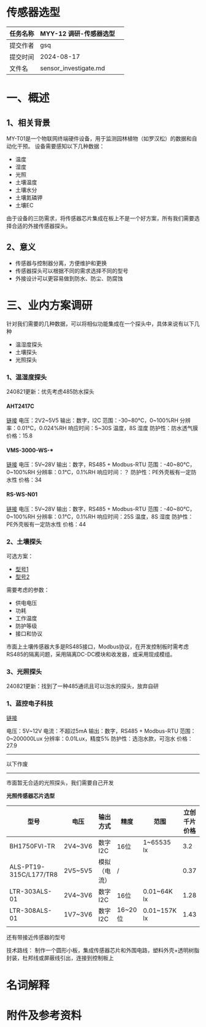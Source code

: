 # 传感器选型

| 任务名称 | MYY-12 调研-传感器选型       |     |
|------|-----------------------|-----|
| 提交作者 | gsq                   |     |
| 提交时间 | 2024-08-17            |     |
| 文件名  | sensor_investigate.md |     |

# 一、概述

## 1、相关背景

MY-T01是一个物联网终端硬件设备，用于监测园林植物（如罗汉松）的数据和自动化干预。
设备需要感知以下几种数据：

- 温度
- 湿度
- 光照
- 土壤温度
- 土壤水分
- 土壤氮磷钾
- 土壤EC

由于设备的三防需求，将传感器芯片集成在板上不是一个好方案，所有我们需要选择合适的外接传感器探头。

## 2、意义

- 传感器与控制器分离，方便维护和更换
- 传感器探头可以根据不同的需求选择不同的型号
- 外接设计可以更容易做到防水、防尘、防腐蚀

# 三、业内方案调研

针对我们需要的几种数据，可以将相似功能集成在一个探头中，具体来说有以下几种

- 温湿度探头
- 土壤探头
- 光照探头

### 1、温湿度探头

240821更新：优先考虑485防水探头

#### AHT2417C

[链接](https://item.taobao.com/item.htm?spm=a21n57.1.item.26.464a66aeXHpFxR&priceTId=2147826917237237103427300e994e&utparam=%7B%22aplus_abtest%22:%22552a1e85f7e36122e26cea1b60818701%22%7D&id=712622792060&ns=1&abbucket=8&skuId=4989875820559&pisk=fiIotoYWlIG6XOMLZix7JNXOCR4AibtBP6np9HdUuIRj2eRLP6Yh9sTF23BRiB5OtpIRvMbjxO6C28tLF36WAHPT6lIhFTtCPtkd-gmq0p6q4b-EZT-SUHPT6k0x3UNJYwU4DK9DuI9HLDJPTn-2dLxeLL-UnIJHC2lPTHyc3I9HT2urYol2LdvrCJlpsw7c07SqDJE5Vb3XFUANnPZ3Y2pI6BBroDnCmZ2v1TuIYDSDEUj3aS1dwH7PesYOr5mk5T71Od5raWACmtSP7srxqHXV7MxV0SkvaN6cx3Izpu-N5sjH7h4LFUWho6tR0Juy_aCJJgTmg8AC2_jHPGPtcQ7ccMxRk7m9Oe7AVFs8g0xN5TKR81PxyQ7MLgytuV-n8D94piuIRUJXnCiGAJhJ0evoW-2m5xYyhLwTn-0IeUJXnCe0nVgpzK97B)
电压：2V2~5V5
输出：数字，I2C
范围：-30~80°C，0~100%RH
分辨率：0.01°C，0.024%RH
响应时间：5~30S 温度，8S 湿度
防护性：防水透气膜
价格：15.8

#### VMS-3000-WS-*

[链接](https://detail.tmall.com/item.htm?spm=a21n57.1.item.8.464a66aeXHpFxR&priceTId=2147826917237237103427300e994e&utparam=%7B%22aplus_abtest%22:%22bbd57346156ed80d191b280e9b6d5408%22%7D&id=683507032556&ns=1&abbucket=8&xxc=taobaoSearch&skuId=4892042313829&pisk=fC5jtuaUWGCr8OQWjKUyFEqbKkO6BiNEcVTO-NhqWIdvXT_hfnzgnIWWfgIWDjz0ndK1mIpG3h-2fC_GAzrUTW7coCAYYkPEmWw9GBDxBnnw20LDnuzr4W7coh0jXyW8TA1KSU59WGpveULe2EKt6hUWee896jptMYnJqFd9XGpAyYL2kqnvDEd-aUMH5StflzeCrW2o52SeVfhI-ZpYiaDZOXMDkKKpekhZ_PYXhHQvVk_IZ-v1cK1zGDYfew_ylGVniIp1BsRRMuF9wwXPDUsTAAtRdsf6LsZIKnCDjg9FhkGfAiYO5FIbt2tRGN1WnTuEOa9CwsRcFkGevTbO1LQ0AvYPBw5VCiro6nWCyg9Fa0le99j51pdd4tGeAkCmC49n1UtUPzMiQGUfe3qbtvcMHUYXyzaScGvvrUTuPzMiIKLklH47PmsG.)
电压：5V~28V
输出：数字，RS485 + Modbus-RTU
范围：-40~80°C，0~100%RH
分辨率：0.1°C，0.1%RH
响应时间：？
防护性：PE外壳板有一定防水性
价格：34

#### RS-WS-N01

[链接](https://detail.tmall.com/item.htm?spm=a21n57.1.item.8.464a66aeXHpFxR&priceTId=2147826917237237103427300e994e&utparam=%7B%22aplus_abtest%22:%22bbd57346156ed80d191b280e9b6d5408%22%7D&id=683507032556&ns=1&abbucket=8&xxc=taobaoSearch&skuId=4892042313829&pisk=fC5jtuaUWGCr8OQWjKUyFEqbKkO6BiNEcVTO-NhqWIdvXT_hfnzgnIWWfgIWDjz0ndK1mIpG3h-2fC_GAzrUTW7coCAYYkPEmWw9GBDxBnnw20LDnuzr4W7coh0jXyW8TA1KSU59WGpveULe2EKt6hUWee896jptMYnJqFd9XGpAyYL2kqnvDEd-aUMH5StflzeCrW2o52SeVfhI-ZpYiaDZOXMDkKKpekhZ_PYXhHQvVk_IZ-v1cK1zGDYfew_ylGVniIp1BsRRMuF9wwXPDUsTAAtRdsf6LsZIKnCDjg9FhkGfAiYO5FIbt2tRGN1WnTuEOa9CwsRcFkGevTbO1LQ0AvYPBw5VCiro6nWCyg9Fa0le99j51pdd4tGeAkCmC49n1UtUPzMiQGUfe3qbtvcMHUYXyzaScGvvrUTuPzMiIKLklH47PmsG.)
电压：5V~28V
输出：数字，RS485 + Modbus-RTU
范围：-40~80°C，0~100%RH
分辨率：0.1°C，0.1%RH
响应时间：25S 温度，8S 湿度
防护性：PE外壳板有一定防水性
价格：44

### 2、土壤探头

可选方案：

- [型号1](https://item.taobao.com/item.htm?spm=a21n57.1.item.8.bc69632dgiDJxF&priceTId=2147818d17238187223005978eae4a&utparam=%7B%22aplus_abtest%22:%22cc3c81d00129dd77af619455442f7fb7%22%7D&id=565434368878&ns=1&abbucket=8&skuId=4625218304956)
- [型号2](https://detail.tmall.com/item.htm?spm=a21n57.1.item.2.bc69632dgiDJxF&priceTId=2147818d17238187223005978eae4a&utparam=%7B%22aplus_abtest%22:%226145fe332c1bf8c5ccdd344157108216%22%7D&id=641146249229&ns=1&abbucket=8&xxc=taobaoSearch&skuId=4784477903795&pisk=fNunTpZQfR6jUffJKV4B2mcxGIxTFya4zeD8e8hzUW2_LwhzezDoEY2L4paKrAcrnBNJd4CIfxhVJ2KQya4QPzJvHELAOXa7zeGN20XQ_SPvyaPFzphUy69vHELkY1zkKKnJ7363s72aT7SU4C4awSFUzuPE_CVzw9SP8Ylws7waT8PPY18ag7sUTAGRe-mrjVJE7NdJRm7VNor33fxjeYgwU5sIFRYkPVmM-8GFVa7rSWqnrpJsevUrYXHgDDvc-oGEcYNqL9JuFVcZ8mkwWw4o_muu7VJN6Jojs44K8QLUumMirozD2BZEZcD7JVRPY-oKpu3QjOR3F2Hnrkg2HNwEjVguJcphk8ZrX2ZjJd73umGLJ0k2BMeEm7SzXGS4rg77_Q3NVgZU152fo4ORpPrutidMsi1gY5NBMCAGV6EU152vsCjf2kP_OIC..)

需要考虑的参数：

- 供电电压
- 功耗
- 工作温度
- 防护等级
- 接口和协议

市面上土壤传感器大多是RS485接口，Modbus协议，在开发控制板时需考虑RS485的隔离问题，采用隔离DC-DC模块和收发器，或采用现成模组。

### 3、光照探头

240821更新：找到了一种485通讯且可以泡水的探头，放弃自研

### 1、蓝控电子科技

[链接](https://item.taobao.com/item.htm?spm=a21n57.1.item.3.12af523cwFSDPZ&priceTId=213e38f617242186401812616e7a05&utparam=%7B%22aplus_abtest%22:%22f887a6a1ffb440b5ce1b10f7c2523639%22%7D&id=658222609252&ns=1&abbucket=8&skuId=5367736821192&pisk=fyLitmj1A9w7X7NxIebsDI6vicod6R_ffKUAHZBqY9WQWiWxfKjDHps2WNd9KtJJnsL9kExQoQOXWf_x1NO1lZk-e4LD1C_XzNF4mFVFL1OFgRW4IC7__Zk-eqqLTGMOunKIkR5hY91cg15w3w7FisQVgtzqt95cNoyw3ZlHT910u-WNgWzFasyZaw2AEn-H8AJ94IpeNyAdsGX0k6aDzeURfTrCLr4cIbINU4B3ur8hsBPz62aZr9-90FQe7vPR8QtpQ6boS81MYQbNsKg75NRyTnSMomF5hHAe2MxQ6j6X-B8w0BwiTaAHv3IMxAzcpFBCVF7mq51pSB85mFMg8OvBT3Q6zvaDUBdJ5MTmEJWXX__FiEGzmtjV4rEU4Zq4l6lv8oZfb61hFzYjMRQFm1q-tXq7tG5C1bhntoNOb61heXc3VoINO1GR.)

电压：5V~12V
电流：不超过5mA
输出：数字，RS485 + Modbus-RTU
范围：0~200000Lux
分辨率：0.01Lux，精度5%
防护性：选泡水款，可泡水
价格：27.9

---
以下作废

---
市面暂无合适的光照探头，我们需要自己开发

**光照传感器芯片选型**

| 型号                     | 电压      | 输出方式   | 精度     | 范围           | 立创千片价格 |
|------------------------|---------|--------|--------|--------------|--------|
| BH1750FVI-TR           | 2V4~3V6 | 数字I2C  | 16位    | 1~65535 lx   | 3.2    |
| ALS-PT19-315C/L177/TR8 | 2V5~5V5 | 模拟（电流） | /      |              | 0.37   |
| LTR-303ALS-01          | 2V4~3V6 | 数字I2C  | 16位    | 0.01~64K lx  | 1.28   |
| LTR-308ALS-01          | 1V7~3V6 | 数字I2C  | 16~20位 | 0.01~157K lx | 1.43   |
|                        |         |        |        |              |        |

还有带接近传感器的型号

技术路线：
制作一个圆形小板，集成传感器芯片和外围电路，塑料外壳+透明树脂封装，杜邦线或屏蔽线引出，连接到控制板上

# 名词解释

# 附件及参考资料



